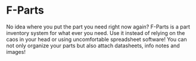 # F-Parts
No idea where you put the part you need right now again? F-Parts is a part inventory system for what ever you need. Use it instead of relying on the caos in your head or using uncomfortable spreadsheet software! You can not only organize your parts but also attach datasheets, info notes and images!
